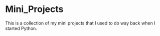 # Mini_Projects
This is a collection of my mini projects that I used to do way back when I started Python.
